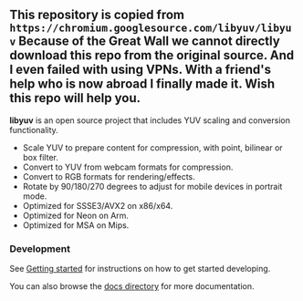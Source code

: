 This repository is copied from `https://chromium.googlesource.com/libyuv/libyuv`
Because of the Great Wall we cannot directly download this repo from the original source.
And I even failed with using VPNs. With a friend's help who is now abroad I finally made it.
Wish this repo will help you.
------------------------------------------------------------

**libyuv** is an open source project that includes YUV scaling and conversion functionality.


* Scale YUV to prepare content for compression, with point, bilinear or box filter.
* Convert to YUV from webcam formats for compression.
* Convert to RGB formats for rendering/effects.
* Rotate by 90/180/270 degrees to adjust for mobile devices in portrait mode.
* Optimized for SSSE3/AVX2 on x86/x64.
* Optimized for Neon on Arm.
* Optimized for MSA on Mips.

### Development

See [Getting started][1] for instructions on how to get started developing.

You can also browse the [docs directory][2] for more documentation.

[1]: ./docs/getting_started.md
[2]: ./docs/
